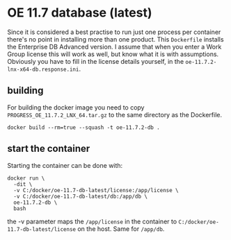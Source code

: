 # OE 11.7 database (latest)
Since it is considered a best practise to run just one process per container there's no point in installing more than one product.
This `Dockerfile` installs the Enterprise DB Advanced version. I assume that when you enter a Work Group license this will work as well, but know what it is with assumptions. Obviously you have to fill in the license details yourself, in the `oe-11.7.2-lnx-x64-db.response.ini`. 


## building
For building the docker image you need to copy `PROGRESS_OE_11.7.2_LNX_64.tar.gz` to the same directory as the Dockerfile.

```
docker build --rm=true --squash -t oe-11.7.2-db .
```

## start the container

Starting the container can be done with:

```
docker run \
  -dit \
  -v C:/docker/oe-11.7-db-latest/license:/app/license \
  -v C:/docker/oe-11.7-db-latest/db:/app/db \
  oe-11.7.2-db \
  bash
```  

the -v parameter maps the `/app/license` in the container to `C:/docker/oe-11.7-db-latest/license` on the host. Same for `/app/db`.

